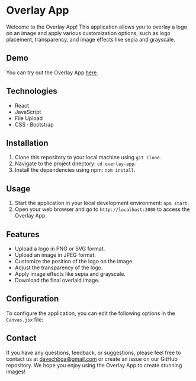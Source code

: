 # Overlay App

Welcome to the Overlay App! This application allows you to overlay a logo on an image and apply various customization options, such as logo placement, transparency, and image effects like sepia and grayscale.

## Demo

You can try out the Overlay App [here](https://overlay-logo.netlify.app/).

## Technologies

- React
- JavaScript
- File Upload
- CSS · Bootstrap

## Installation

1. Clone this repository to your local machine using `git clone`.
2. Navigate to the project directory: `cd overlay-app`.
3. Install the dependencies using npm: `npm install`.

## Usage

1. Start the application in your local development environment: `npm start`.
2. Open your web browser and go to `http://localhost:3000` to access the Overlay App.

## Features

- Upload a logo in PNG or SVG format.
- Upload an image in JPEG format.
- Customize the position of the logo on the image.
- Adjust the transparency of the logo.
- Apply image effects like sepia and grayscale.
- Download the final overlaid image.

## Configuration

To configure the application, you can edit the following options in the `Canvas.jsx` file:


## Contact

If you have any questions, feedback, or suggestions, please feel free to contact us at [davechbga@gmail.com](mailto:davechbga@gmail.com) or create an issue on our GitHub repository. We hope you enjoy using the Overlay App to create stunning images!
